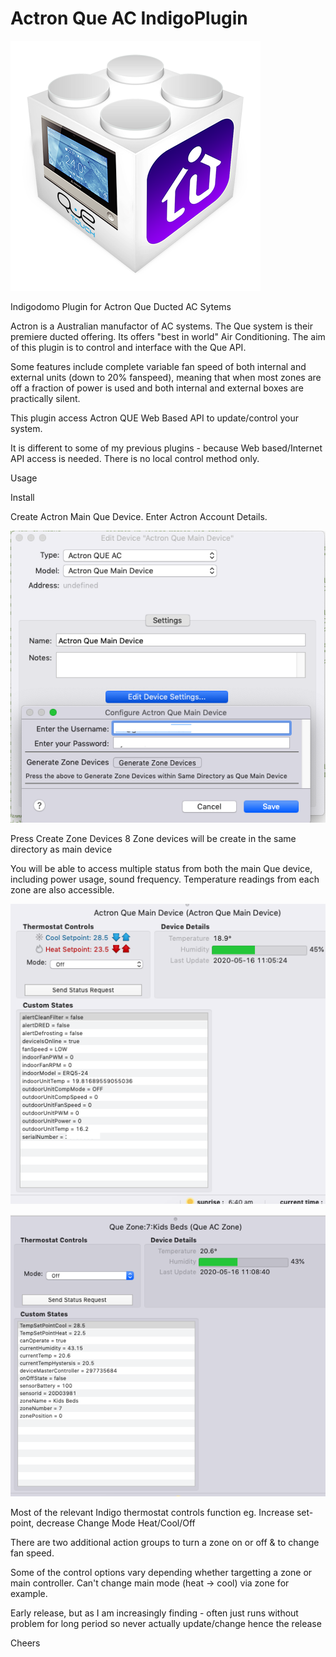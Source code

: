 # Actron Que AC IndigoPlugin

![](https://github.com/Ghawken/ActronQue-IndigoPlugin/blob/master/ActronQUE.indigoPlugin/Contents/Resources/icon400.png?raw=true)

Indigodomo Plugin for Actron Que Ducted AC Sytems

Actron is a Australian manufactor of AC systems.  The Que system is their premiere ducted offering.  Its offers "best in world" Air Conditioning.  The aim of this plugin is to control and interface with the Que API.  

Some features include complete variable fan speed of both internal and external units (down to 20% fanspeed), meaning that when most zones are off a fraction of power is used and both internal and external boxes are practically silent. 

This plugin access Actron QUE Web Based API to update/control your system.

It is different to some of my previous plugins - because Web based/Internet API access is needed.
There is no local control method only.

Usage

Install

Create Actron Main Que Device.
Enter Actron Account Details.

![](https://github.com/Ghawken/ActronQue-IndigoPlugin/blob/master/ActronQUE.indigoPlugin/Contents/Resources/QueMainSetup.png?raw=true)


Press Create Zone Devices
8 Zone devices will be create in the same directory as main device

You will be able to access multiple status from both the main Que device, including power usage, sound frequency.
Temperature readings from each zone are also accessible.

![](https://github.com/Ghawken/ActronQue-IndigoPlugin/blob/master/ActronQUE.indigoPlugin/Contents/Resources/QueMainStatus.png?raw=true)

![](https://github.com/Ghawken/ActronQue-IndigoPlugin/blob/master/ActronQUE.indigoPlugin/Contents/Resources/QueZone.png?raw=true)



Most of the relevant Indigo thermostat controls function
eg. Increase set-point, decrease
Change Mode Heat/Cool/Off

There are two additional action groups to turn a zone on or off
& to change fan speed.

Some of the control options vary depending whether targetting a zone or main controller.
Can't change main mode (heat -> cool) via zone for example.  

Early release, but as I am increasingly finding - often just runs without problem for long period so never actually update/change hence the release

Cheers

